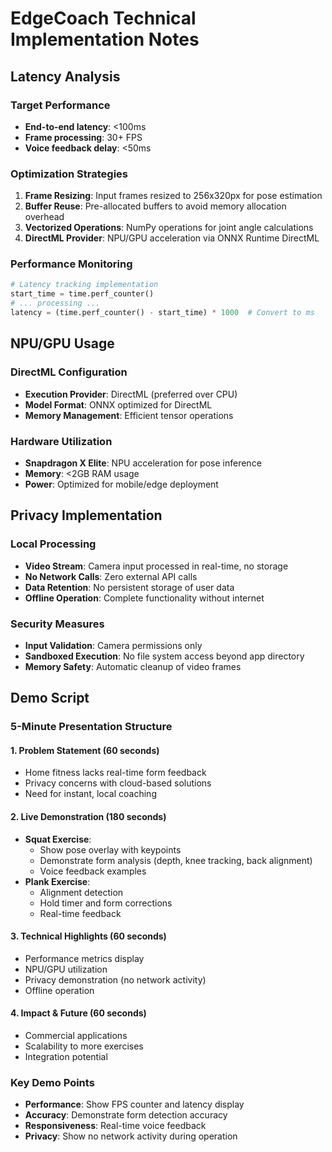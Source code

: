 # EdgeCoach Technical Implementation Notes

## Latency Analysis

### Target Performance
- **End-to-end latency**: <100ms
- **Frame processing**: 30+ FPS
- **Voice feedback delay**: <50ms

### Optimization Strategies
1. **Frame Resizing**: Input frames resized to 256x320px for pose estimation
2. **Buffer Reuse**: Pre-allocated buffers to avoid memory allocation overhead
3. **Vectorized Operations**: NumPy operations for joint angle calculations
4. **DirectML Provider**: NPU/GPU acceleration via ONNX Runtime DirectML

### Performance Monitoring
```python
# Latency tracking implementation
start_time = time.perf_counter()
# ... processing ...
latency = (time.perf_counter() - start_time) * 1000  # Convert to ms
```

## NPU/GPU Usage

### DirectML Configuration
- **Execution Provider**: DirectML (preferred over CPU)
- **Model Format**: ONNX optimized for DirectML
- **Memory Management**: Efficient tensor operations

### Hardware Utilization
- **Snapdragon X Elite**: NPU acceleration for pose inference
- **Memory**: <2GB RAM usage
- **Power**: Optimized for mobile/edge deployment

## Privacy Implementation

### Local Processing
- **Video Stream**: Camera input processed in real-time, no storage
- **No Network Calls**: Zero external API calls
- **Data Retention**: No persistent storage of user data
- **Offline Operation**: Complete functionality without internet

### Security Measures
- **Input Validation**: Camera permissions only
- **Sandboxed Execution**: No file system access beyond app directory
- **Memory Safety**: Automatic cleanup of video frames

## Demo Script

### 5-Minute Presentation Structure

#### 1. Problem Statement (60 seconds)
- Home fitness lacks real-time form feedback
- Privacy concerns with cloud-based solutions
- Need for instant, local coaching

#### 2. Live Demonstration (180 seconds)
- **Squat Exercise**:
  - Show pose overlay with keypoints
  - Demonstrate form analysis (depth, knee tracking, back alignment)
  - Voice feedback examples
- **Plank Exercise**:
  - Alignment detection
  - Hold timer and form corrections
  - Real-time feedback

#### 3. Technical Highlights (60 seconds)
- Performance metrics display
- NPU/GPU utilization
- Privacy demonstration (no network activity)
- Offline operation

#### 4. Impact & Future (60 seconds)
- Commercial applications
- Scalability to more exercises
- Integration potential

### Key Demo Points
- **Performance**: Show FPS counter and latency display
- **Accuracy**: Demonstrate form detection accuracy
- **Responsiveness**: Real-time voice feedback
- **Privacy**: Show no network activity during operation
